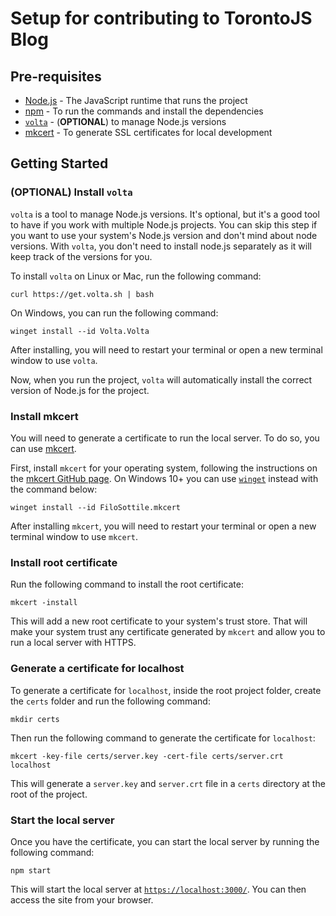 # Setup for contributing to TorontoJS Blog

## Pre-requisites

- [Node.js](https://nodejs.org/en/download/) - The JavaScript runtime that runs the project
- [npm](https://www.npmjs.com/get-npm) - To run the commands and install the dependencies
- [`volta`](https://volta.sh/) - (**OPTIONAL**) to manage Node.js versions
- [mkcert](https://github.com/FiloSottile/mkcert) - To generate SSL certificates for local development

## Getting Started

### (**OPTIONAL**) Install `volta`

`volta` is a tool to manage Node.js versions. It's optional, but it's a good tool to have if you work with multiple Node.js projects. You can skip this step if you want to use your system's Node.js version and don't mind about node versions. With `volta`, you don't need to install node.js separately as it will keep track of the versions for you.

To install `volta` on Linux or Mac, run the following command:

```shell
curl https://get.volta.sh | bash
```

On Windows, you can run the following command:

```shell
winget install --id Volta.Volta
```

After installing, you will need to restart your terminal or open a new terminal window to use `volta`.

Now, when you run the project, `volta` will automatically install the correct version of Node.js for the project.

### Install mkcert

You will need to generate a certificate to run the local server. To do so, you can use [mkcert](https://github.com/FiloSottile/mkcert).

First, install `mkcert` for your operating system, following the instructions on the [mkcert GitHub page](https://github.com/FiloSottile/mkcert?tab=readme-ov-file#installation). On Windows 10+ you can use [`winget`](https://learn.microsoft.com/en-us/windows/package-manager/winget/) instead with the command below:

```shell
winget install --id FiloSottile.mkcert
```

After installing `mkcert`, you will need to restart your terminal or open a new terminal window to use `mkcert`.

### Install root certificate

Run the following command to install the root certificate:

```shell
mkcert -install
```

This will add a new root certificate to your system's trust store. That will make your system trust any certificate generated by `mkcert` and allow you to run a local server with HTTPS.

### Generate a certificate for localhost

To generate a certificate for `localhost`, inside the root project folder, create the `certs` folder and run the following command:

```shell
mkdir certs
```

Then run the following command to generate the certificate for `localhost`:

```shell
mkcert -key-file certs/server.key -cert-file certs/server.crt localhost
```

This will generate a `server.key` and `server.crt` file in a `certs` directory at the root of the project.

### Start the local server

Once you have the certificate, you can start the local server by running the following command:

```shell
npm start
```

This will start the local server at [`https://localhost:3000/`](https://localhost:3000/). You can then access the site from your browser.
